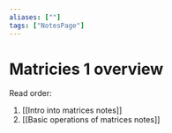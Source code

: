 ```yaml
---
aliases: [""]
tags: ["NotesPage"]
---
```


# Matricies 1 overview

Read order:
1) [[Intro into matrices notes]]
2) [[Basic operations of matrices notes]]